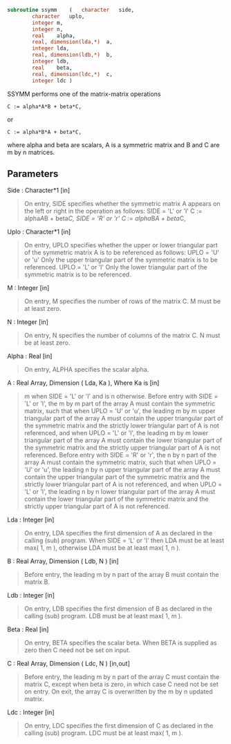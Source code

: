 ```fortran
subroutine ssymm	(	character	side,
		character	uplo,
		integer	m,
		integer	n,
		real	alpha,
		real, dimension(lda,*)	a,
		integer	lda,
		real, dimension(ldb,*)	b,
		integer	ldb,
		real	beta,
		real, dimension(ldc,*)	c,
		integer	ldc )
```

 SSYMM  performs one of the matrix-matrix operations

    C := alpha*A*B + beta*C,

 or

    C := alpha*B*A + beta*C,

 where alpha and beta are scalars,  A is a symmetric matrix and  B and
 C are  m by n matrices.

## Parameters
Side : Character*1 [in]
> On entry,  SIDE  specifies whether  the  symmetric matrix  A
> appears on the  left or right  in the  operation as follows:
> SIDE = 'L' or 'l'   C := alpha*A*B + beta*C,
> SIDE = 'R' or 'r'   C := alpha*B*A + beta*C,

Uplo : Character*1 [in]
> On  entry,   UPLO  specifies  whether  the  upper  or  lower
> triangular  part  of  the  symmetric  matrix   A  is  to  be
> referenced as follows:
> UPLO = 'U' or 'u'   Only the upper triangular part of the
> symmetric matrix is to be referenced.
> UPLO = 'L' or 'l'   Only the lower triangular part of the
> symmetric matrix is to be referenced.

M : Integer [in]
> On entry,  M  specifies the number of rows of the matrix  C.
> M  must be at least zero.

N : Integer [in]
> On entry, N specifies the number of columns of the matrix C.
> N  must be at least zero.

Alpha : Real [in]
> On entry, ALPHA specifies the scalar alpha.

A : Real Array, Dimension ( Lda, Ka ), Where Ka is [in]
> m  when  SIDE = 'L' or 'l'  and is  n otherwise.
> Before entry  with  SIDE = 'L' or 'l',  the  m by m  part of
> the array  A  must contain the  symmetric matrix,  such that
> when  UPLO = 'U' or 'u', the leading m by m upper triangular
> part of the array  A  must contain the upper triangular part
> of the  symmetric matrix and the  strictly  lower triangular
> part of  A  is not referenced,  and when  UPLO = 'L' or 'l',
> the leading  m by m  lower triangular part  of the  array  A
> must  contain  the  lower triangular part  of the  symmetric
> matrix and the  strictly upper triangular part of  A  is not
> referenced.
> Before entry  with  SIDE = 'R' or 'r',  the  n by n  part of
> the array  A  must contain the  symmetric matrix,  such that
> when  UPLO = 'U' or 'u', the leading n by n upper triangular
> part of the array  A  must contain the upper triangular part
> of the  symmetric matrix and the  strictly  lower triangular
> part of  A  is not referenced,  and when  UPLO = 'L' or 'l',
> the leading  n by n  lower triangular part  of the  array  A
> must  contain  the  lower triangular part  of the  symmetric
> matrix and the  strictly upper triangular part of  A  is not
> referenced.

Lda : Integer [in]
> On entry, LDA specifies the first dimension of A as declared
> in the calling (sub) program.  When  SIDE = 'L' or 'l'  then
> LDA must be at least  max( 1, m ), otherwise  LDA must be at
> least  max( 1, n ).

B : Real Array, Dimension ( Ldb, N ) [in]
> Before entry, the leading  m by n part of the array  B  must
> contain the matrix B.

Ldb : Integer [in]
> On entry, LDB specifies the first dimension of B as declared
> in  the  calling  (sub)  program.   LDB  must  be  at  least
> max( 1, m ).

Beta : Real [in]
> On entry,  BETA  specifies the scalar  beta.  When  BETA  is
> supplied as zero then C need not be set on input.

C : Real Array, Dimension ( Ldc, N ) [in,out]
> Before entry, the leading  m by n  part of the array  C must
> contain the matrix  C,  except when  beta  is zero, in which
> case C need not be set on entry.
> On exit, the array  C  is overwritten by the  m by n updated
> matrix.

Ldc : Integer [in]
> On entry, LDC specifies the first dimension of C as declared
> in  the  calling  (sub)  program.   LDC  must  be  at  least
> max( 1, m ).

